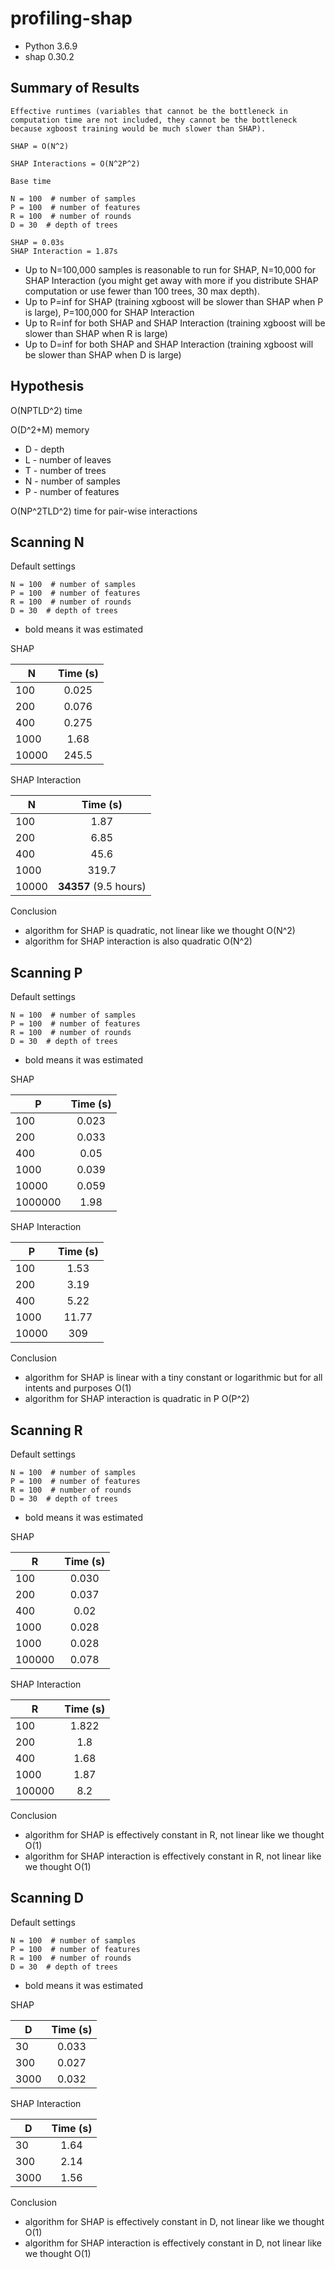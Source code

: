 # profiling-shap

- Python 3.6.9
- shap 0.30.2

## Summary of Results

```
Effective runtimes (variables that cannot be the bottleneck in computation time are not included, they cannot be the bottleneck because xgboost training would be much slower than SHAP).

SHAP = O(N^2)

SHAP Interactions = O(N^2P^2)

Base time

N = 100  # number of samples
P = 100  # number of features
R = 100  # number of rounds
D = 30  # depth of trees

SHAP = 0.03s
SHAP Interaction = 1.87s

```

- Up to N=100,000 samples is reasonable to run for SHAP, N=10,000 for SHAP Interaction (you might get away with more if you distribute SHAP computation or use fewer than 100 trees, 30 max depth).
- Up to P=inf for SHAP (training xgboost will be slower than SHAP when P is large), P=100,000 for SHAP Interaction
- Up to R=inf for both SHAP and SHAP Interaction (training xgboost will be slower than SHAP when R is large)
- Up to D=inf for both SHAP and SHAP Interaction (training xgboost will be slower than SHAP when D is large)

## Hypothesis

O(NPTLD^2) time

O(D^2+M) memory

- D - depth
- L - number of leaves
- T - number of trees
- N - number of samples
- P - number of features

O(NP^2TLD^2) time for pair-wise interactions

## Scanning N

Default settings

```
N = 100  # number of samples
P = 100  # number of features
R = 100  # number of rounds
D = 30  # depth of trees
```

- bold means it was estimated

SHAP

| N        | Time (s)           |
| ------------- |:-------------:|
| 100      | 0.025 |
| 200      | 0.076 |
| 400      | 0.275 |
| 1000      | 1.68      |
| 10000 |   245.5    |


SHAP Interaction

| N        | Time (s)           |
| ------------- |:-------------:|
| 100      | 1.87 |
| 200      | 6.85 |
| 400      | 45.6 |
| 1000      |   319.7    |
| 10000 | **34357** (9.5 hours)     |

Conclusion

- algorithm for SHAP is quadratic, not linear like we thought O(N^2)
- algorithm for SHAP interaction is also quadratic O(N^2)

## Scanning P

Default settings

```
N = 100  # number of samples
P = 100  # number of features
R = 100  # number of rounds
D = 30  # depth of trees
```

- bold means it was estimated

SHAP

| P        | Time (s)           |
| ------------- |:-------------:|
| 100      | 0.023 |
| 200      | 0.033 |
| 400      | 0.05 |
| 1000      | 0.039      |
| 10000 |   0.059    |
| 1000000 |   1.98    |


SHAP Interaction

| P        | Time (s)           |
| ------------- |:-------------:|
| 100      | 1.53 |
| 200      | 3.19 |
| 400      | 5.22 |
| 1000      |   11.77    |
| 10000 |   309   |

Conclusion

- algorithm for SHAP is linear with a tiny constant or logarithmic but for all intents and purposes O(1)
- algorithm for SHAP interaction is quadratic in P O(P^2)

## Scanning R

Default settings

```
N = 100  # number of samples
P = 100  # number of features
R = 100  # number of rounds
D = 30  # depth of trees
```

- bold means it was estimated

SHAP

| R       | Time (s)           |
| ------------- |:-------------:|
| 100      | 0.030 |
| 200      | 0.037 |
| 400      | 0.02 |
| 1000      | 0.028      |
| 1000      | 0.028      |
| 100000      | 0.078      |


SHAP Interaction

| R       | Time (s)           |
| ------------- |:-------------:|
| 100      | 1.822 |
| 200      | 1.8 |
| 400      | 1.68 |
| 1000      |   1.87    |
| 100000      | 8.2      |

Conclusion

- algorithm for SHAP is effectively constant in R, not linear like we thought O(1)
- algorithm for SHAP interaction is effectively constant in R, not linear like we thought O(1)

## Scanning D

Default settings

```
N = 100  # number of samples
P = 100  # number of features
R = 100  # number of rounds
D = 30  # depth of trees
```

- bold means it was estimated

SHAP

| D       | Time (s)           |
| ------------- |:-------------:|
| 30      | 0.033 |
| 300      | 0.027 |
| 3000      | 0.032 |

SHAP Interaction

| D       | Time (s)           |
| ------------- |:-------------:|
| 30      | 1.64 |
| 300      | 2.14 |
| 3000      | 1.56 |

Conclusion

- algorithm for SHAP is effectively constant in D, not linear like we thought O(1)
- algorithm for SHAP interaction is effectively constant in D, not linear like we thought O(1)
